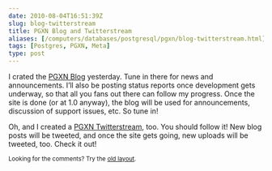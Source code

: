 ```yaml
--- 
date: 2010-08-04T16:51:39Z
slug: blog-twitterstream
title: PGXN Blog and Twitterstream
aliases: [/computers/databases/postgresql/pgxn/blog-twitterstream.html]
tags: [Postgres, PGXN, Meta]
type: post
---
```


<p>I crated the <a href="http://blog.pgxn.org/">PGXN Blog</a> yesterday. Tune in there for news and announcements. I’ll also be posting status reports once development gets underway, so that all you fans out there can follow my progress. Once the site is done (or at 1.0 anyway), the blog will be used for announcements, discussion of support issues, etc. So tune in!</p>

<p>Oh, and I created a <a href="https://twitter.com/pgxn/">PGXN Twitterstream</a>, too. You should follow it! New blog posts will be tweeted, and once the site gets going, new uploads will be tweeted, too. Check it out!</p>

<p class="past"><small>Looking for the comments? Try the <a rel="nofollow" href="//past.justatheory.com/computers/databases/postgresql/pgxn/blog-twitterstream.html">old layout</a>.</small></p>


